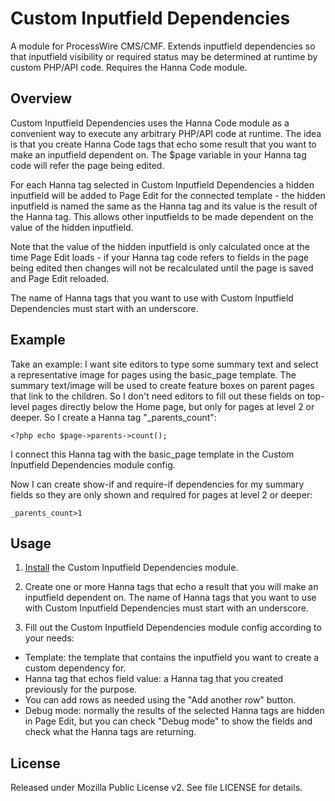 # Custom Inputfield Dependencies

A module for ProcessWire CMS/CMF. Extends inputfield dependencies so that inputfield visibility or required status may be determined at runtime by custom PHP/API code. Requires the Hanna Code module.

## Overview

Custom Inputfield Dependencies uses the Hanna Code module as a convenient way to execute any arbitrary PHP/API code at runtime. The idea is that you create Hanna Code tags that echo some result that you want to make an inputfield dependent on. The $page variable in your Hanna tag code will refer the page being edited.

For each Hanna tag selected in Custom Inputfield Dependencies a hidden inputfield will be added to Page Edit for the connected template - the hidden inputfield is named the same as the Hanna tag and its value is the result of the Hanna tag. This allows other inputfields to be made dependent on the value of the hidden inputfield.

Note that the value of the hidden inputfield is only calculated once at the time Page Edit loads - if your Hanna tag code refers to fields in the page being edited then changes will not be recalculated until the page is saved and Page Edit reloaded.

The name of Hanna tags that you want to use with Custom Inputfield Dependencies must start with an underscore.

## Example

Take an example: I want site editors to type some summary text and select a representative image for pages using the basic_page template. The summary text/image will be used to create feature boxes on parent pages that link to the children. So I don't need editors to fill out these fields on top-level pages directly below the Home page, but only for pages at level 2 or deeper. So I create a Hanna tag "_parents_count":

`<?php
echo $page->parents->count();`

I connect this Hanna tag with the basic_page template in the Custom Inputfield Dependencies module config.

Now I can create show-if and require-if dependencies for my summary fields so they are only shown and required for pages at level 2 or deeper:

`_parents_count>1`

## Usage

1. [Install](http://modules.processwire.com/install-uninstall/) the Custom Inputfield Dependencies module.

2. Create one or more Hanna tags that echo a result that you will make an inputfield dependent on. The name of Hanna tags that you want to use with Custom Inputfield Dependencies must start with an underscore. 
 
3. Fill out the Custom Inputfield Dependencies module config according to your needs:

* Template: the template that contains the inputfield you want to create a custom dependency for.
* Hanna tag that echos field value: a Hanna tag that you created previously for the purpose.
* You can add rows as needed using the "Add another row" button.
* Debug mode: normally the results of the selected Hanna tags are hidden in Page Edit, but you can check "Debug mode" to show the fields and check what the Hanna tags are returning.

## License

Released under Mozilla Public License v2. See file LICENSE for details.
